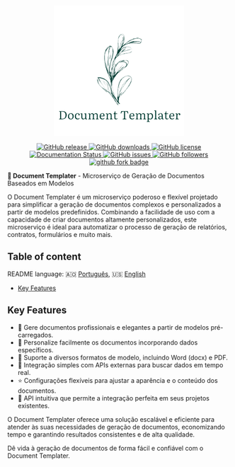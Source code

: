 <p align="center">
  <a href="https://github.com/m4nd0mb3/document-templater" target="_blank">
    <img alt="CarboneJS" width="" src="../Doc.png">
  </a>
</p>

<p align="center">
<a href="https://github.com/m4nd0mb3/document-templater/releases">
    <img src="https://badgen.net/github/release/m4nd0mb3/document-templater" alt="GitHub release">
  </a>
  <a href="https://github.com/m4nd0mb3/document-templater/releases">
    <img src="https://img.shields.io/github/downloads/m4nd0mb3/document-templater/total.svg" alt="GitHub downloads">
  </a>
  <a href="https://github.com/m4nd0mb3/document-templater/blob/master/LICENSE">
    <img src="https://badgen.net/github/license/m4nd0mb3/document-templater" alt="GitHub license">
  </a><br/>
  <a href='https://document-templater.readthedocs.io/en/latest/?badge=latest'>
    <img src='https://readthedocs.org/projects/document-templater/badge/?version=latest' alt='Documentation Status' />
  </a>   
  <a href="https://github.com/m4nd0mb3/document-templater/issues">
    <img src="https://badgen.net/github/issues/m4nd0mb3/document-templater" alt="GitHub issues">
  </a>
  <a href="https://github.com/m4nd0mb3">
    <img src="https://badgen.net/github/contributors/m4nd0mb3/document-templater" alt="GitHub followers">
  </a>
  <a href="https://github.com/m4nd0mb3/document-templater">
    <img src="https://badgen.net/github/forks/m4nd0mb3/document-templater?icon=github" alt="github fork badge">
  </a>
</p>

<p><b>🤖 Document Templater</b> - Microserviço de Geração de Documentos Baseados em Modelos</p>

O Document Templater é um microserviço poderoso e flexível projetado para simplificar a geração de documentos complexos e personalizados a partir de modelos predefinidos. Combinando a facilidade de uso com a capacidade de criar documentos altamente personalizados, este microserviço é ideal para automatizar o processo de geração de relatórios, contratos, formulários e muito mais.

## Table of content

README language: :angola: [Português](README.md), :us: [English](../../README.md)


- [Key Features](#key-features)


## Key Features

- 📝 Gere documentos profissionais e elegantes a partir de modelos pré-carregados.
- 🎨 Personalize facilmente os documentos incorporando dados específicos.
- 🌈 Suporte a diversos formatos de modelo, incluindo Word (docx) e PDF.
- 🍏 Integração simples com APIs externas para buscar dados em tempo real.
- ⭐️ Configurações flexíveis para ajustar a aparência e o conteúdo dos documentos.
- 📐 API intuitiva que permite a integração perfeita em seus projetos existentes.

O Document Templater oferece uma solução escalável e eficiente para atender às suas necessidades de geração de documentos, economizando tempo e garantindo resultados consistentes e de alta qualidade.

Dê vida à geração de documentos de forma fácil e confiável com o Document Templater.


